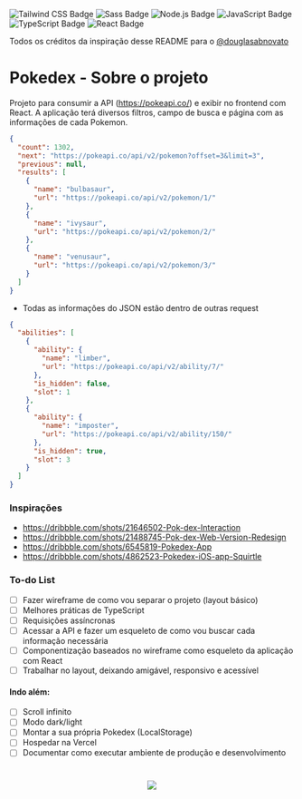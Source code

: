 ![Tailwind CSS Badge](https://img.shields.io/badge/Tailwind%20CSS-06B6D4?logo=tailwindcss&logoColor=fff&style=for-the-badge) ![Sass Badge](https://img.shields.io/badge/Sass-C69?logo=sass&logoColor=fff&style=for-the-badge) ![Node.js Badge](https://img.shields.io/badge/Node.js-393?logo=nodedotjs&logoColor=fff&style=for-the-badge) ![JavaScript Badge](https://img.shields.io/badge/JavaScript-F7DF1E?logo=javascript&logoColor=000&style=for-the-badge) ![TypeScript Badge](https://img.shields.io/badge/TypeScript-3178C6?logo=typescript&logoColor=fff&style=for-the-badge) ![React Badge](https://img.shields.io/badge/React-61DAFB?logo=react&logoColor=000&style=for-the-badge)

Todos os créditos da inspiração desse README para o <a href="https://github.com/douglasabnovato/huntweb-swapi?tab=readme-ov-file">@douglasabnovato</a>

# Pokedex - Sobre o projeto

Projeto para consumir a API (https://pokeapi.co/) e exibir no frontend com React. A aplicação terá diversos filtros, campo de busca e página com as informações de cada Pokemon.

```json
{
  "count": 1302,
  "next": "https://pokeapi.co/api/v2/pokemon?offset=3&limit=3",
  "previous": null,
  "results": [
    {
      "name": "bulbasaur",
      "url": "https://pokeapi.co/api/v2/pokemon/1/"
    },
    {
      "name": "ivysaur",
      "url": "https://pokeapi.co/api/v2/pokemon/2/"
    },
    {
      "name": "venusaur",
      "url": "https://pokeapi.co/api/v2/pokemon/3/"
    }
  ]
}
```

- Todas as informações do JSON estão dentro de outras request

```json
{
  "abilities": [
    {
      "ability": {
        "name": "limber",
        "url": "https://pokeapi.co/api/v2/ability/7/"
      },
      "is_hidden": false,
      "slot": 1
    },
    {
      "ability": {
        "name": "imposter",
        "url": "https://pokeapi.co/api/v2/ability/150/"
      },
      "is_hidden": true,
      "slot": 3
    }
  ]
}
```

### Inspirações

- https://dribbble.com/shots/21646502-Pok-dex-Interaction
- https://dribbble.com/shots/21488745-Pok-dex-Web-Version-Redesign
- https://dribbble.com/shots/6545819-Pokedex-App
- https://dribbble.com/shots/4862523-Pokedex-iOS-app-Squirtle

### To-do List

- [ ] Fazer wireframe de como vou separar o projeto (layout básico)
- [ ] Melhores práticas de TypeScript
- [ ] Requisições assíncronas
- [ ] Acessar a API e fazer um esqueleto de como vou buscar cada informação necessária
- [ ] Componentização baseados no wireframe como esqueleto da aplicação com React
- [ ] Trabalhar no layout, deixando amigável, responsivo e acessível

#### Indo além:

- [ ] Scroll infinito
- [ ] Modo dark/light
- [ ] Montar a sua própria Pokedex (LocalStorage)
- [ ] Hospedar na Vercel
- [ ] Documentar como executar ambiente de produção e desenvolvimento

#

<p align="center"><img src="https://i.pinimg.com/originals/b9/e7/19/b9e719017084237d1406064dcdd6768a.gif"></p>

